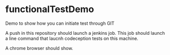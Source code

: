 # functionalTestDemo
Demo to show how you can initiate test through GIT

A push in this repository should launch a jenkins job.
This job should launch a line command that laucnh codeception tests on this machine.

A chrome browser should show.
